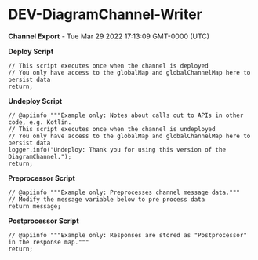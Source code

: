 # DEV-DiagramChannel-Writer

__Channel Export__ - Tue Mar 29 2022 17:13:09 GMT-0000 (UTC)

__Deploy Script__

```
// This script executes once when the channel is deployed
// You only have access to the globalMap and globalChannelMap here to persist data
return;
```

__Undeploy Script__

```
// @apiinfo """Example only: Notes about calls out to APIs in other code, e.g. Kotlin.
// This script executes once when the channel is undeployed
// You only have access to the globalMap and globalChannelMap here to persist data
logger.info("Undeploy: Thank you for using this version of the DiagramChannel.");
return;
```

__Preprocessor Script__

```
// @apiinfo """Example only: Preprocesses channel message data."""
// Modify the message variable below to pre process data
return message;
```

__Postprocessor Script__

```
// @apiinfo """Example only: Responses are stored as "Postprocessor" in the response map."""
return;
```
